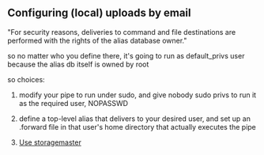 Configuring (local) uploads by email
--

"For security reasons, deliveries to command and file destinations are performed
with the rights of the alias database owner."

so no matter who you define there, it's going to run as default_privs user
because the alias db itself is owned by root 

so choices:

1) modify your pipe to run under sudo, and give nobody sudo privs to run it as
the required user, NOPASSWD

2) define a top-level alias that delivers to your desired user, and set up an
.forward file in that user's home directory that actually executes the pipe

3) [Use storagemaster](https://github.com/straup/parallel-flickr/tree/one-by-one/storagemaster)
